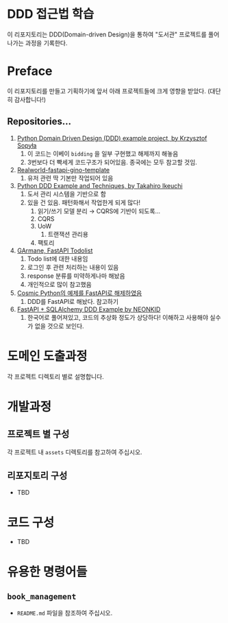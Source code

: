 # DDD 접근법 학습

이 리포지토리는 DDD(Domain-driven Design)을 통하여 "도서관" 프로젝트를 풀어나가는 과정을 기록한다.

# Preface

이 리포지토리를 만들고 기획하기에 앞서 아래 프로젝트들에 크게 영향을 받았다. (대단히 감사합니다!)

## Repositories...

1. [Python Domain Driven Design (DDD) example project, by Krzysztof Sopyła](https://github.com/pgorecki/python-ddd)
    1. 이 코드는 이베이 `bidding` 을 일부 구현했고 해제까지 해놓음
    2. 3번보다 더 빡세게 코드구조가 되어있음. 종국에는 모두 참고할 것임.
2. [ Realworld-fastapi-gino-template
](https://github.com/slimovich/Realworld-fastapi-gino-template)
    1. 유저 관련 딱 기본만 작업되어 있음
3. [Python DDD Example and Techniques, by Takahiro Ikeuchi](https://github.com/iktakahiro/dddpy)
    1. 도서 관리 시스템을 기반으로 함
    2. 있을 건 있음. 패턴화해서 작업한게 되게 많다!
        1. 읽기/쓰기 모델 분리 → CQRS에 기반이 되도록...
        2. CQRS
        3. UoW
            1. 트랜잭션 관리용
        4. 팩토리
4. [GArmane, FastAPI Todolist](https://github.com/GArmane/python-fastapi-hex-todo)
    1. Todo list에 대한 내용임
    2. 로그인 후 관련 처리하는 내용이 있음
    3. response 분류를 미약하게나마 해놨음
    4. 개인적으로 많이 참고했음
5. [Cosmic Python의 예제를 FastAPI로 해제하였음](https://github.com/fkromer/code/tree/appendix_fastapi)
    1. DDD를 FastAPI로 해놨다. 참고하기
6. [FastAPI + SQLAlchemy DDD Example by NEONKID](https://github.com/NEONKID/fastapi-ddd-example)
    1. 한국어로 풀어져있고, 코드의 추상화 정도가 상당하다! 이해하고 사용해야 실수가 없을 것으로 보인다.

# 도메인 도출과정

각 프로젝트 디렉토리 별로 설명합니다.

# 개발과정

## 프로젝트 별 구성

각 프로젝트 내 `assets` 디렉토리를 참고하여 주십시오.

## 리포지토리 구성

- TBD

# 코드 구성

- TBD

# 유용한 명령어들

## `book_management`

- `README.md` 파일을 참조하여 주십시오.
